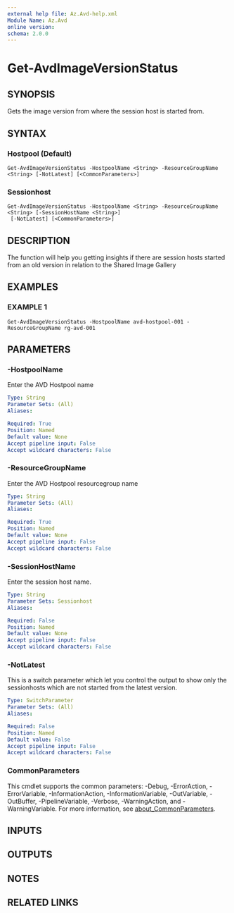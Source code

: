```yaml
---
external help file: Az.Avd-help.xml
Module Name: Az.Avd
online version:
schema: 2.0.0
---
```


# Get-AvdImageVersionStatus

## SYNOPSIS
Gets the image version from where the session host is started from.

## SYNTAX

### Hostpool (Default)
```
Get-AvdImageVersionStatus -HostpoolName <String> -ResourceGroupName <String> [-NotLatest] [<CommonParameters>]
```

### Sessionhost
```
Get-AvdImageVersionStatus -HostpoolName <String> -ResourceGroupName <String> [-SessionHostName <String>]
 [-NotLatest] [<CommonParameters>]
```

## DESCRIPTION
The function will help you getting insights if there are session hosts started from an old version in relation to the Shared Image Gallery

## EXAMPLES

### EXAMPLE 1
```
Get-AvdImageVersionStatus -HostpoolName avd-hostpool-001 -ResourceGroupName rg-avd-001
```

## PARAMETERS

### -HostpoolName
Enter the AVD Hostpool name

```yaml
Type: String
Parameter Sets: (All)
Aliases:

Required: True
Position: Named
Default value: None
Accept pipeline input: False
Accept wildcard characters: False
```

### -ResourceGroupName
Enter the AVD Hostpool resourcegroup name

```yaml
Type: String
Parameter Sets: (All)
Aliases:

Required: True
Position: Named
Default value: None
Accept pipeline input: False
Accept wildcard characters: False
```

### -SessionHostName
Enter the session host name.

```yaml
Type: String
Parameter Sets: Sessionhost
Aliases:

Required: False
Position: Named
Default value: None
Accept pipeline input: False
Accept wildcard characters: False
```

### -NotLatest
This is a switch parameter which let you control the output to show only the sessionhosts which are not started from the latest version.

```yaml
Type: SwitchParameter
Parameter Sets: (All)
Aliases:

Required: False
Position: Named
Default value: False
Accept pipeline input: False
Accept wildcard characters: False
```

### CommonParameters
This cmdlet supports the common parameters: -Debug, -ErrorAction, -ErrorVariable, -InformationAction, -InformationVariable, -OutVariable, -OutBuffer, -PipelineVariable, -Verbose, -WarningAction, and -WarningVariable. For more information, see [about_CommonParameters](http://go.microsoft.com/fwlink/?LinkID=113216).

## INPUTS

## OUTPUTS

## NOTES

## RELATED LINKS
